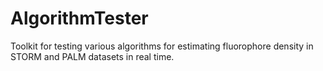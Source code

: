 # AlgorithmTester

Toolkit for testing various algorithms for estimating fluorophore density in STORM and PALM datasets in real time.
